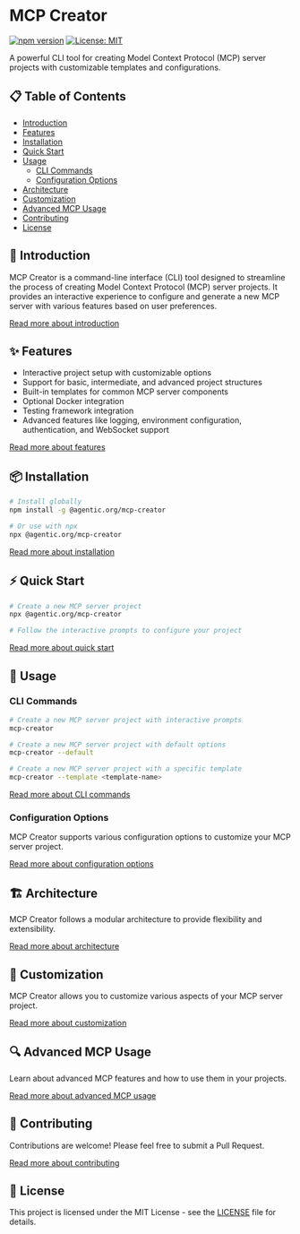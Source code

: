 # MCP Creator

[![npm version](https://img.shields.io/npm/v/@agentic/mcp-creator.svg)](https://www.npmjs.com/package/@agentic/mcp-creator)
[![License: MIT](https://img.shields.io/badge/License-MIT-yellow.svg)](https://opensource.org/licenses/MIT)

A powerful CLI tool for creating Model Context Protocol (MCP) server projects with customizable templates and configurations.

## 📋 Table of Contents

- [Introduction](#introduction)
- [Features](#features)
- [Installation](#installation)
- [Quick Start](#quick-start)
- [Usage](#usage)
  - [CLI Commands](#cli-commands)
  - [Configuration Options](#configuration-options)
- [Architecture](#architecture)
- [Customization](#customization)
- [Advanced MCP Usage](#advanced-mcp-usage)
- [Contributing](#contributing)
- [License](#license)

## 🚀 Introduction

MCP Creator is a command-line interface (CLI) tool designed to streamline the process of creating Model Context Protocol (MCP) server projects. It provides an interactive experience to configure and generate a new MCP server with various features based on user preferences.

[Read more about introduction](./docs/introduction.md)

## ✨ Features

- Interactive project setup with customizable options
- Support for basic, intermediate, and advanced project structures
- Built-in templates for common MCP server components
- Optional Docker integration
- Testing framework integration
- Advanced features like logging, environment configuration, authentication, and WebSocket support

[Read more about features](./docs/features.md)

## 📦 Installation

```bash
# Install globally
npm install -g @agentic.org/mcp-creator

# Or use with npx
npx @agentic.org/mcp-creator
```

[Read more about installation](./docs/installation.md)

## ⚡ Quick Start

```bash
# Create a new MCP server project
npx @agentic.org/mcp-creator

# Follow the interactive prompts to configure your project
```

[Read more about quick start](./docs/quickstart.md)

## 📖 Usage

### CLI Commands

```bash
# Create a new MCP server project with interactive prompts
mcp-creator

# Create a new MCP server project with default options
mcp-creator --default

# Create a new MCP server project with a specific template
mcp-creator --template <template-name>
```

[Read more about CLI commands](./docs/usage/cli-commands.md)

### Configuration Options

MCP Creator supports various configuration options to customize your MCP server project.

[Read more about configuration options](./docs/usage/configuration-options.md)

## 🏗️ Architecture

MCP Creator follows a modular architecture to provide flexibility and extensibility.

[Read more about architecture](./docs/architecture.md)

## 🔧 Customization

MCP Creator allows you to customize various aspects of your MCP server project.

[Read more about customization](./docs/customization.md)

## 🔍 Advanced MCP Usage

Learn about advanced MCP features and how to use them in your projects.

[Read more about advanced MCP usage](./docs/advanced-mcp-usage.md)

## 👥 Contributing

Contributions are welcome! Please feel free to submit a Pull Request.

[Read more about contributing](./docs/contributing.md)

## 📄 License

This project is licensed under the MIT License - see the [LICENSE](LICENSE) file for details.